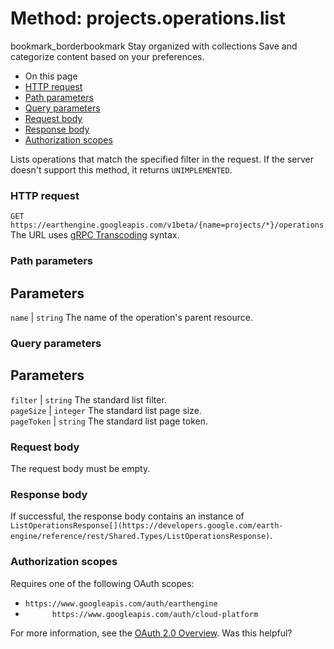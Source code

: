  
#  Method: projects.operations.list
bookmark_borderbookmark Stay organized with collections  Save and categorize content based on your preferences.
  * On this page
  * [HTTP request](https://developers.google.com/earth-engine/reference/rest/v1beta/projects.operations/list#http-request)
  * [Path parameters](https://developers.google.com/earth-engine/reference/rest/v1beta/projects.operations/list#path-parameters)
  * [Query parameters](https://developers.google.com/earth-engine/reference/rest/v1beta/projects.operations/list#query-parameters)
  * [Request body](https://developers.google.com/earth-engine/reference/rest/v1beta/projects.operations/list#request-body)
  * [Response body](https://developers.google.com/earth-engine/reference/rest/v1beta/projects.operations/list#response-body)
  * [Authorization scopes](https://developers.google.com/earth-engine/reference/rest/v1beta/projects.operations/list#authorization-scopes)


Lists operations that match the specified filter in the request. If the server doesn't support this method, it returns `UNIMPLEMENTED`.
### HTTP request
`GET https://earthengine.googleapis.com/v1beta/{name=projects/*}/operations`
The URL uses [gRPC Transcoding](https://google.aip.dev/127) syntax.
### Path parameters
Parameters  
---  
`name` |  `string` The name of the operation's parent resource.  
### Query parameters
Parameters  
---  
`filter` |  `string` The standard list filter.  
`pageSize` |  `integer` The standard list page size.  
`pageToken` |  `string` The standard list page token.  
### Request body
The request body must be empty.
### Response body
If successful, the response body contains an instance of `ListOperationsResponse[](https://developers.google.com/earth-engine/reference/rest/Shared.Types/ListOperationsResponse)`.
### Authorization scopes
Requires one of the following OAuth scopes:
  * `https://www.googleapis.com/auth/earthengine`
  * `      https://www.googleapis.com/auth/cloud-platform`


For more information, see the [OAuth 2.0 Overview](https://developers.google.com/identity/protocols/OAuth2).
Was this helpful?
